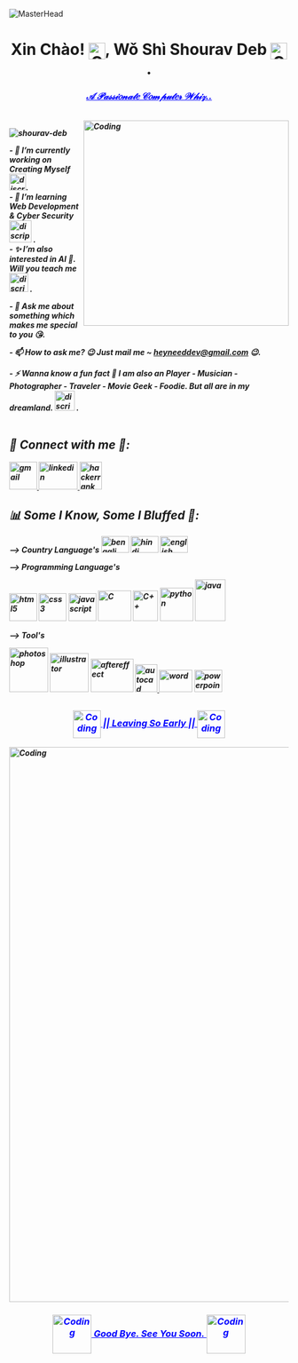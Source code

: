 ![MasterHead](https://i.pinimg.com/originals/ef/0b/3a/ef0b3a3aeda24cc5a5d4ca2f4294dada.gif)



<h1 align="center"><b>Xin Chào!
<img align="center" alt="Coding" width="30" src="https://i.pinimg.com/originals/26/df/44/26df447c41afd7bcffcf4c677e4bf56f.gif">, Wǒ Shì Shourav Deb <img align="center" alt="Coding" width="30" src="https://i.pinimg.com/originals/aa/94/ef/aa94ef2a63715ea27cddd00c39c4cb68.gif">.</h1>
<h3 align="center"; style="color:blue;"><i><u>𝒜 𝒫𝒶𝓈𝓈𝒾𝑜𝓃𝒶𝓉𝑒 𝒞𝑜𝓂𝓅𝓊𝓉𝑒𝓇 𝒲𝒽𝒾𝓏..</u></h3>
<br>
<img align="right" alt="Coding" width="370" src="https://i.pinimg.com/originals/0f/8e/10/0f8e10b4dc9707d222113df0aec0bf2f.gif">

<p align="left"> <img src="https://komarev.com/ghpvc/?username=shourav-deb&label=So,%20I%20am%20popular%20among&color=f88818&style=plastic" alt="shourav-deb" /></p>

<b>- 🧩 I’m currently working on Creating Myself <img alt="discription" width="30" src="https://i.pinimg.com/originals/99/cd/69/99cd696ea5e9e5e173baade198190e9c.gif">.<br>
<b>- 🧠 I’m learning **Web Development & Cyber Security <img alt="discription" width="40" src="https://i.pinimg.com/originals/fc/ac/6c/fcac6c816fe444f5442965d6da93e870.gif"> .**<br>
<b>- ✨ I’m also interested **in AI 🤖**. Will you teach me <img alt="discription" width="34" src="https://i.pinimg.com/originals/98/ff/14/98ff14483207d6af03ce01bcaaeee9f5.gif"> .

<b>- 💬 Ask me about **something which makes me special to you** 😘.

<b>- 📫 How to ask me? 😉 Just mail me ~ **heyneeddev@gmail.com** 😉.

<b>- ⚡ Wanna know a fun fact **🤫 I am also an  Player - Musician - Photographer - Traveler - Movie Geek - Foodie.       But all are in my dreamland. <img alt="discription" width="36" src="https://i.pinimg.com/originals/25/72/06/257206d377b0ad5c5c545b56c0b178ff.gif"> .**
<br><br>
<h2 align="left">📌 Connect with me 🤝:</h2>
<p align="left"> <a href="mailto:heyneeddev@gmail.com" target="_blank" rel="noreferrer"> <img src="https://i.pinimg.com/originals/5b/ed/dd/5bedddc0908bdbb4329d5e17a21caf0d.gif" alt="gmail" width="50" height="50"/> </a> 
<a href="https://www.linkedin.com/in/shouravdeb" target="_blank" rel="noreferrer"> <img src="https://i.pinimg.com/originals/bd/59/5a/bd595ade1287d1aa536cabf1bed379b8.gif" alt="linkedin" width="70" height="50"/> </a> 
<a href="https://www.hackerrank.com/shouravdeb" target="_blank" rel="noreferrer"> <img src="https://i.pinimg.com/originals/40/7d/7f/407d7fa1545401237d164219e0f2415a.gif" alt="hackerrank" width="40" height="50"/> </a></p>

<h2 align="left">📊 Some I Know, Some I Bluffed 🤞:</h2>
<p align="left">
 --> Country Language's

 <img src="https://i.pinimg.com/originals/70/af/d5/70afd5096cf07bd75994c64f5c475f86.gif" alt="bengali" width="50" height="30"/>
 <img src="https://i.pinimg.com/originals/10/d6/94/10d6947819d3a0ae5bf6060da719fcc6.gif" alt="hindi" width="50" height="30"/>
 <img src="https://i.pinimg.com/originals/e3/66/49/e366497f8a254f8588c8daf9fb851364.gif" alt="english" width="50" height="30"/>
 
 --> Programming Language's 
 
<img src="https://i.pinimg.com/originals/d9/14/d5/d914d51a88a57405aa2e92d6e039d559.gif" alt="html5" width="50" height="50"/></a>
<img src="https://i.pinimg.com/originals/a5/f6/a3/a5f6a32e0b7536b8cccc17ea77bb2401.gif" alt="css3" width="50" height="50"/></a>
<img src="https://i.pinimg.com/originals/fa/d3/a5/fad3a57446df8e28f19fd56a65e50baa.gif" alt="javascript" width="50" height="50"/></a>
<a href="https://github.com/Shourav-Deb/Wonderland-A-Bus-Ticket-Booking-System" target="_blank" rel="noreferrer"><img src="https://i.pinimg.com/originals/9b/a0/2f/9ba02f5a83e30b95e0e1ed8428249edd.gif" alt="C" width="60" height="55"/></a>
<img src="https://i.pinimg.com/originals/ce/3f/9d/ce3f9d9f1301598253be4d707943f97e.gif" alt="C++" width="45" height="55"/></a>
<img src="https://i.pinimg.com/originals/ea/ff/a2/eaffa29ff89eb1b2dd8e469a5e1acf6f.gif" alt="python" width="60" height="60"/></a>
<a href="https://github.com/Shourav-Deb/Lovely-An-Actor-Renting-And-Adaptation-Management-Application" target="_blank" rel="noreferrer"><img src="https://i.pinimg.com/originals/d4/b5/c4/d4b5c40f48f737f16e1d7d782941caac.gif" alt="java" width="55" height="75"/></a>

--> Tool's
 
<img src="https://i.pinimg.com/originals/a5/70/90/a57090f4c9f207376ac9eb381c70347d.gif" alt="photoshop" width="70" height="80"/> </a>
<img src="https://i.pinimg.com/originals/d0/1c/13/d01c13840fd5c74280d4b25e5769f9de.gif" alt="illustrator" width="70" height="70"/> </a>
<img src="https://i.pinimg.com/originals/a4/0b/71/a40b71f76276685b405f3f4940f7767b.gif" alt="aftereffect" width="77" height="60"/> </a>
<a href="https://github.com/Shourav-Deb/Autocad-Projects" target="_blank" rel="noreferrer"> <img src="https://i.pinimg.com/originals/21/b8/59/21b859c5d1a7368d7835113859566718.gif" alt="autocad" width="40" height="50"/> </a>
<img src="https://i.pinimg.com/originals/dc/1f/11/dc1f114bf336f83250bec2776c8c62eb.gif" alt="word" width="60" height="40"/></a>
<a href="https://github.com/Shourav-Deb/Application-of-Calculus-in-Data-Mining./" target="_blank" rel="noreferrer"> <img src="https://i.pinimg.com/originals/fd/bc/af/fdbcaf5fa4edcd0f6edf6b16efebf67a.gif" alt="powerpoint" width="50" height="40"/> </a>
</p>
  
<!--<h2 align="left">☕️ If you like what i do, maybe consider buying me a coffee/tea 🥺👉👈:</h2>
<p align="left"> <a href="https://www.blender.org/" target="_blank" rel="noreferrer"> <img src="https://download.blender.org/branding/community/blender_community_badge_white.svg" alt="blender" width="40" height="40"/> </a>
</p>--> 
 
 <h2></h2>
 <h3 align="center"; style="color:blue;"><i><u><img align="center" alt="Coding" width="50" src="https://i.pinimg.com/originals/3b/1a/3d/3b1a3d89dc965f415cd350d119090ea4.gif"> ||  Leaving So Early  || <img align="center" alt="Coding" width="50" src="https://i.pinimg.com/originals/3b/1a/3d/3b1a3d89dc965f415cd350d119090ea4.gif"></u></h3>
  
 <img align="center" alt="Coding" width="1000" hight="200" src="https://i.pinimg.com/originals/5a/e9/b5/5ae9b5886062c84a47af48e0ff571f27.gif">
<h3 align="center"; style="color:blue;"><i><u><img align="center" alt="Coding" width="70" src="https://i.pinimg.com/originals/0d/ac/7e/0dac7e14010362ff081e2167be218341.gif">  Good Bye. See You Soon. <img align="center" alt="Coding" width="70" src="https://i.pinimg.com/originals/0d/ac/7e/0dac7e14010362ff081e2167be218341.gif"></u></h3>
